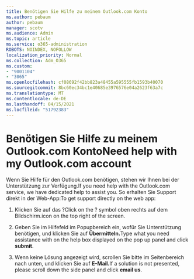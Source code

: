 ```yaml
---
title: Benötigen Sie Hilfe zu meinem Outlook.com Konto
ms.author: pebaum
author: pebaum
manager: scotv
ms.audience: Admin
ms.topic: article
ms.service: o365-administration
ROBOTS: NOINDEX, NOFOLLOW
localization_priority: Normal
ms.collection: Adm_O365
ms.custom:
- "9001104"
- "3065"
ms.openlocfilehash: cf08692f42bb823a48455a595555fb1593b40070
ms.sourcegitcommit: 8bc60ec34bc1e40685e3976576e04a2623f63a7c
ms.translationtype: MT
ms.contentlocale: de-DE
ms.lasthandoff: 04/15/2021
ms.locfileid: "51792383"
---
```

# <a name="need-help-with-my-outlookcom-account"></a><span data-ttu-id="dbad1-102">Benötigen Sie Hilfe zu meinem Outlook.com Konto</span><span class="sxs-lookup"><span data-stu-id="dbad1-102">Need help with my Outlook.com account</span></span>

<span data-ttu-id="dbad1-103">Wenn Sie Hilfe für den Outlook.com benötigen, stehen wir Ihnen bei der Unterstützung zur Verfügung.</span><span class="sxs-lookup"><span data-stu-id="dbad1-103">If you need help with the Outlook.com service, we have dedicated help to assist you.</span></span> <span data-ttu-id="dbad1-104">So erhalten Sie Support direkt in der Web-App:</span><span class="sxs-lookup"><span data-stu-id="dbad1-104">To get support directly on the web app:</span></span> 

1. <span data-ttu-id="dbad1-105">Klicken Sie auf das ?</span><span class="sxs-lookup"><span data-stu-id="dbad1-105">Click on the ?</span></span> <span data-ttu-id="dbad1-106">symbol oben rechts auf dem Bildschirm.</span><span class="sxs-lookup"><span data-stu-id="dbad1-106">icon on the top right of the screen.</span></span> 

2. <span data-ttu-id="dbad1-107">Geben Sie im Hilfefeld im Popupbereich ein, wofür Sie Unterstützung benötigen, und klicken Sie auf **Übermitteln.**</span><span class="sxs-lookup"><span data-stu-id="dbad1-107">Type what you need assistance with on the help box displayed on the pop up panel and click **submit**.</span></span> 

3. <span data-ttu-id="dbad1-108">Wenn keine Lösung angezeigt wird, scrollen Sie bitte im Seitenbereich nach unten, und klicken Sie auf **E-Mail.**</span><span class="sxs-lookup"><span data-stu-id="dbad1-108">If a solution is not presented, please scroll down the side panel and click **email us**.</span></span>
